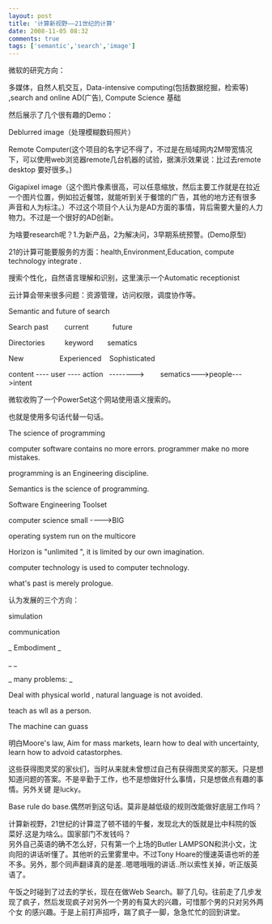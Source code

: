 ```yaml
---
layout: post
title: '计算新视野——21世纪的计算'
date: 2008-11-05 08:32
comments: true
tags: ['semantic','search','image']
---
```


微软的研究方向：

多媒体，自然人机交互，Data-intensive computing(包括数据挖掘，检索等) ,search and online AD(广告),
Compute Science 基础

然后展示了几个很有趣的Demo：

Deblurred image（处理模糊数码照片）

Remote
Computer(这个项目的名字记不得了，不过是在局域网内2M带宽情况下，可以使用web浏览器remote几台机器的试验，据演示效果说：比过去remote
desktop 要好很多。)

Gigapixel image（这个图片像素很高，可以任意缩放，然后主要工作就是在拉近一个图片位置，例如拉近餐馆，就能听到关于餐馆的广告，其他的地方还有很多
声音和人为标注。）不过这个项目个人认为是AD方面的事情，背后需要大量的人力物力。不过是一个很好的AD创新。

为啥要research呢？1.为新产品，2为解决问，3早期系统预警。(Demo原型)

21的计算可能要服务的方面：health,Environment,Education, compute technology integrate .

搜索个性化，自然语言理解和识别，这里演示一个Automatic receptionist

云计算会带来很多问题：资源管理，访问权限，调度协作等。

Semantic and future of search

Search past        current            future

Directories          keyword       sematics

New                  Experienced    Sophisticated

content ---- user ---- action   -------->        sematics--->people--->intent

微软收购了一个PowerSet这个网站使用语义搜索的。

也就是使用多句话代替一句话。

The science of programming

computer software contains no more errors. programmer make no more mistakes.

programming is an Engineering discipline.

Semantics is the science of programming.

Software Engineering Toolset

computer science small ---->BIG

operating system run on the multicore

Horizon is "unlimited ", it is limited by our own imagination.

computer technology is used to computer technology.

what's past is merely prologue.

认为发展的三个方向：

simulation

communication

_ Embodiment _

_ _

_ many problems: _

Deal with physical world , natural language is not avoided.

teach as wll as a person.

The machine can guass

明白Moore's law, Aim for mass markets, learn how to deal with uncertainty, learn
how to advoid catastorphes.

这些获得图灵奖的家伙们，当时从来就未曾想过自己有获得图灵奖的那天。只是想知道问题的答案。不是辛勤于工作，也不是想做好什么事情，只是想做点有趣的事情。另外关键
是lucky。

Base rule do base.偶然听到这句话。莫非是越低级的规则改能做好底层工作吗？

计算新视野，21世纪的计算混了顿不错的午餐，发现北大的饭就是比中科院的饭菜好.这是为啥么。国家部门不发钱吗？  
另外自己英语的确不怎么好，只有第一个上场的Butler LAMPSON和洪小文，沈向阳的讲话听懂了。其他听的云里雾里中。不过Tony
Hoare的慢速英语也听的差不多。另外，那个同声翻译真的是差..嗯嗯哦哦的讲话..所以索性关掉，听正版英语了。

午饭之时碰到了过去的学长，现在在做Web Search。聊了几句。往前走了几步发现了疯子，然后发现疯子对另外一个男的有莫大的兴趣，可惜那个男的只对另外两个女
的感兴趣。于是上前打声招呼，踹了疯子一脚，急急忙忙的回到讲堂。

